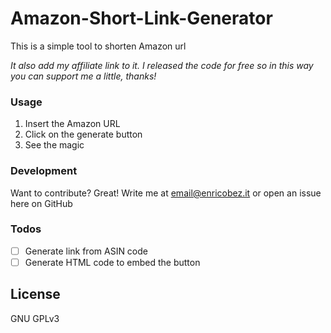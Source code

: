 # Amazon-Short-Link-Generator
This is a simple tool to shorten Amazon url

_It also add my affiliate link to it. I released the code for free so in this way you can support me a little, thanks!_
### Usage
1. Insert the Amazon URL 
2. Click on the generate button
3. See the magic

### Development

Want to contribute? Great!
Write me at email@enricobez.it or open an issue here on GitHub

### Todos

- [ ]  Generate link from ASIN code
- [ ]  Generate HTML code to embed the button

License
----

GNU GPLv3
